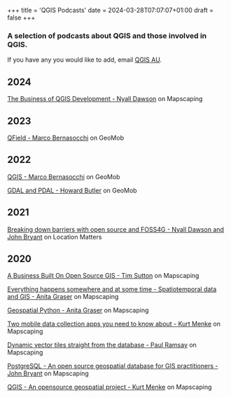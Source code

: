 +++
title = 'QGIS Podcasts'
date = 2024-03-28T07:07:07+01:00
draft = false
+++
### A selection of podcasts about QGIS and those involved in QGIS.
If you have any you would like to add, email [QGIS AU](mailto:emma@north-road.com).

## 2024
[The Business of QGIS Development - Nyall Dawson](https://mapscaping.com/podcast/the-business-of-qgis-development/) on Mapscaping

## 2023
[QField - Marco Bernasocchi](https://thegeomob.com/podcast/episode-208) on GeoMob

## 2022
[QGIS - Marco Bernasocchi](https://thegeomob.com/podcast/episode-148) on GeoMob

[GDAL and PDAL - Howard Butler](https://thegeomob.com/podcast/episode-125) on GeoMob

## 2021
[Breaking down barriers with open source and FOSS4G - Nyall Dawson and John Bryant](https://location-matters.captivate.fm/episode/breaking-down-barriers-with-open-source-and-foss4g) on Location Matters

## 2020
[A Business Built On Open Source GIS - Tim Sutton](https://mapscaping.com/podcast/a-business-built-on-open-source-gis/) on Mapscaping

[Everything happens somewhere and at some time - Spatiotemporal data and GIS - Anita Graser](https://mapscaping.com/podcast/everything-happens-some-where-some-time-spatiotemporal-data-and-gis/) on Mapscaping

[Geospatial Python - Anita Graser](https://mapscaping.com/podcast/geospatial-python/) on Mapscaping

[Two mobile data collection apps you need to know about - Kurt Menke](https://mapscaping.com/podcast/two-mobile-data-collection-apps-you-need-to-know-about/) on Mapscaping

[Dynamic vector tiles straight from the database - Paul Ramsay](https://mapscaping.com/podcast/dynamic-vector-tiles-straight-from-the-database/?_pos=1&_sid=0efc9129a&_ss=r) on Mapscaping

[PostgreSQL - An open source geospatial database for GIS practitioners - John Bryant](https://mapscaping.com/podcast/postgresql-an-open-source-geospatial-database-for-gis-practitioners/) on Mapscaping

[QGIS - An opensource geospatial project - Kurt Menke](https://mapscaping.com/podcast/qgis-an-opensource-geospatial-project/) on Mapscaping
